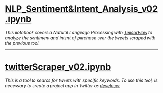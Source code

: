 # [NLP_Sentiment&Intent_Analysis_v02.ipynb](https://github.com/fco-parga/EIT---Adidas/blob/main/PythonCode/NLP_Sentiment%26Intent_Analysis_v02.ipynb)

_This notebook covers a Natural Language Processing with [TensorFlow](https://www.tensorflow.org/) to analyze the sentiment and intent of purchase over the tweets scraped with the previous tool._ 

___

# [twitterScraper_v02.ipynb](https://github.com/fco-parga/EIT---Adidas/blob/main/PythonCode/twitterScraper_v02.ipynb)

_This is a tool to search for tweets with specific keywords. To use this tool, is necessary to create a project app in Twitter as [developer](https://developer.twitter.com/)_

